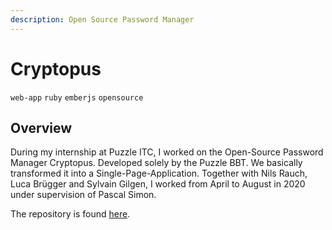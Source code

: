 ```yaml
---
description: Open Source Password Manager
---
```


# Cryptopus

`web-app` `ruby` `emberjs` `opensource`

## Overview

During my internship at Puzzle ITC, I worked on the Open-Source Password Manager Cryptopus. Developed solely by the Puzzle BBT. We basically transformed it into a Single-Page-Application. Together with Nils Rauch, Luca Brügger and Sylvain Gilgen, I worked from April to August in 2020 under supervision of Pascal Simon.

The repository is found [here](https://github.com/puzzle/cryptopus).

